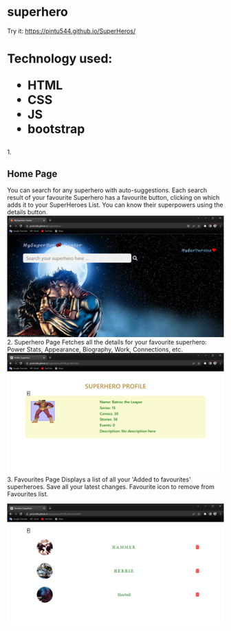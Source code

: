 


# superhero
Try it:
https://pintu544.github.io/SuperHeros/



<!DOCTYPE html>
<html>
<head>

</head>
<body>

<h1>Technology used:
<ul>
  <li>HTML</li>
  <li>CSS</li>
  <li>JS</li>
  <li>bootstrap</li>
</ul></h1>
<p>1. <h2>Home Page</h2>
You can search for any superhero with auto-suggestions.
Each search result of your favourite Superhero has a favourite button, clicking on which adds it to your SuperHeroes List.
You can know their superpowers using the details button.

<img src="https://github.com/pintu544/SuperHeros/blob/main/Screenshot%20(172).png" alt="home page screenshot:">
2. Superhero Page
Fetches all the details for your favourite superhero: Power Stats, Appearance, Biography, Work, Connections, etc.
<img src="https://github.com/pintu544/SuperHeros/blob/main/Screenshot%20(174).png" alt="home page screenshot:">
3. Favourites Page
Displays a list of all your 'Added to favourites' superheroes.
Save all your latest changes.
Favourite icon to remove from Favourites list.</p>
<img src="https://github.com/pintu544/SuperHeros/blob/main/Screenshot%20(173).png" alt="home page screenshot:">

</body>
</html>
